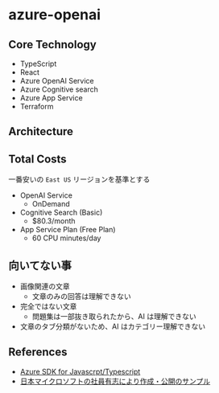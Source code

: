 # azure-openai

## Core Technology
- TypeScript
- React
- Azure OpenAI Service
- Azure Cognitive search
- Azure App Service
- Terraform

## Architecture

## Total Costs
一番安いの `East US` リージョンを基準とする

- OpenAI Service
  - OnDemand
- Cognitive Search (Basic)
  - $80.3/month
- App Service Plan (Free Plan)
  - 60 CPU minutes/day

## 向いてない事
- 画像関連の文章
  - 文章のみの回答は理解できない
- 完全ではない文章
  - 問題集は一部抜き取られたから、AI は理解できない
- 文章のタブ分類がないため、AI はカテゴリー理解できない

## References
- [Azure SDK for Javascrpt/Typescript](https://github.com/Azure/azure-sdk-for-js)
- [日本マイクロソフトの社員有志により作成・公開のサンプル](https://github.com/Azure-Samples/jp-azureopenai-samples)
